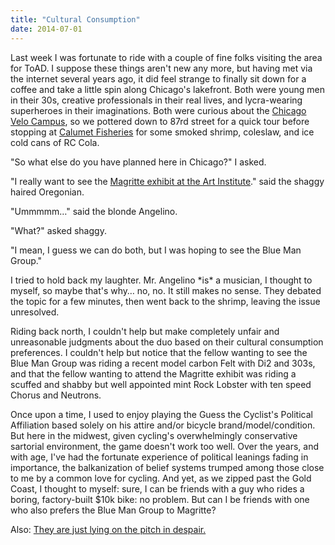 ```yaml
---
title: "Cultural Consumption"
date: 2014-07-01
---
```


Last week I was fortunate to ride with a couple of fine folks visiting the area for ToAD. I suppose these things aren't new any more, but having met via the internet several years ago, it did feel strange to finally sit down for a coffee and take a little spin along Chicago's lakefront. Both were young men in their 30s, creative professionals in their real lives, and lycra-wearing superheroes in their imaginations. Both were curious about the [Chicago Velo Campus](http://www.chicagovelocampus.com/), so we pottered down to 87rd street for a quick tour before stopping at [Calumet Fisheries](http://www.calumetfisheries.com/) for some smoked shrimp, coleslaw, and ice cold cans of RC Cola.

"So what else do you have planned here in Chicago?" I asked.

"I really want to see the [Magritte exhibit at the Art Institute](http://www.artic.edu/aic/collections/artwork/artist/Magritte,+Rene)." said the shaggy haired Oregonian.

"Ummmmm…" said the blonde Angelino.

"What?" asked shaggy.

"I mean, I guess we can do both, but I was hoping to see the Blue Man Group."

I tried to hold back my laughter. Mr. Angelino \*is\* a musician, I thought to myself, so maybe that's why… no, no. It still makes no sense. They debated the topic for a few minutes, then went back to the shrimp, leaving the issue unresolved.

Riding back north, I couldn't help but make completely unfair and unreasonable judgments about the duo based on their cultural consumption preferences. I couldn't help but notice that the fellow wanting to see the Blue Man Group was riding a recent model carbon Felt with Di2 and 303s, and that the fellow wanting to attend the Magritte exhibit was riding a scuffed and shabby but well appointed mint Rock Lobster with ten speed Chorus and Neutrons.

Once upon a time, I used to enjoy playing the Guess the Cyclist's Political Affiliation based solely on his attire and/or bicycle brand/model/condition. But here in the midwest, given cycling's overwhelmingly conservative sartorial environment, the game doesn't work too well. Over the years, and with age, I've had the fortunate experience of political leanings fading in importance, the balkanization of belief systems trumped among those close to me by a common love for cycling. And yet, as we zipped past the Gold Coast, I thought to myself: sure, I can be friends with a guy who rides a boring, factory-built \$10k bike: no problem. But can I be friends with one who also prefers the Blue Man Group to Magritte?

Also: [They are just lying on the pitch in despair.](http://existentialcomics.com/comic/35)
